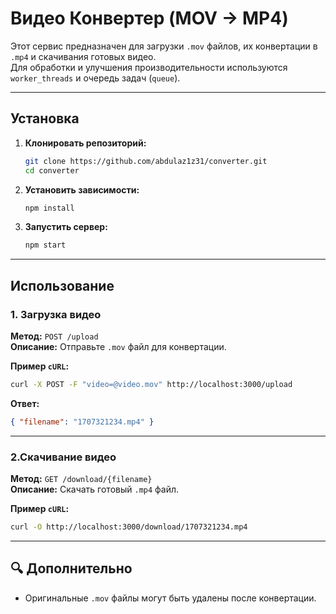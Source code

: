 # Видео Конвертер (MOV → MP4)

Этот сервис предназначен для загрузки `.mov` файлов, их конвертации в `.mp4` и скачивания готовых видео.  
Для обработки и улучшения производительности используются `worker_threads` и очередь задач (`queue`).

---

## Установка  

1. **Клонировать репозиторий:**  
   ```sh
   git clone https://github.com/abdulaz1z31/converter.git
   cd converter
   ```
2. **Установить зависимости:**  
   ```sh
   npm install
   ```
3. **Запустить сервер:**  
   ```sh
   npm start
   ```

---

## Использование  

### 1. Загрузка видео  
**Метод:** `POST /upload`  
**Описание:** Отправьте `.mov` файл для конвертации.

**Пример `cURL`:**  
```sh
curl -X POST -F "video=@video.mov" http://localhost:3000/upload
```
**Ответ:**  
```json
{ "filename": "1707321234.mp4" }
```

---

### 2.Скачивание видео  
**Метод:** `GET /download/{filename}`  
**Описание:** Скачать готовый `.mp4` файл.

**Пример `cURL`:**  
```sh
curl -O http://localhost:3000/download/1707321234.mp4
```

---


## 🔍 Дополнительно  
- Оригинальные `.mov` файлы могут быть удалены после конвертации.
```

